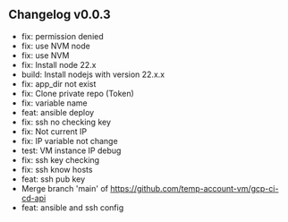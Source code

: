 ## Changelog v0.0.3
- fix: permission denied
- fix: use NVM node
- fix: use NVM
- fix: Install node 22.x
- build: Install nodejs with version 22.x.x
- fix: app_dir not exist
- fix: Clone private repo (Token)
- fix: variable name
- feat: ansible deploy
- fix: ssh no checking key
- fix: Not current IP
- fix: IP variable not change
- test: VM instance IP debug
- fix: ssh key checking
- fix: ssh know hosts
- feat: ssh pub key
- Merge branch 'main' of https://github.com/temp-account-vm/gcp-ci-cd-api
- feat: ansible and ssh config